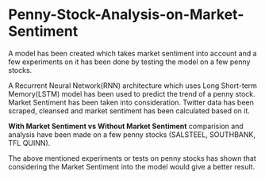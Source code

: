 # Penny-Stock-Analysis-on-Market-Sentiment
A model has been created which takes market sentiment into account and a few experiments on it has been done by testing the model on a few penny stocks.


A Recurrent Neural Network(RNN) architecture which uses Long Short-term Memory(LSTM) model has been used to predict the trend of a penny stock. Market Sentiment has been taken into consideration. Twitter data has been scraped, cleansed and market sentiment has been calculated based on it.

<b>With Market Sentiment vs Without Market Sentiment</b> comparision and analysis have been made on a few penny stocks (SALSTEEL, SOUTHBANK, TFL QUINN).

The above mentioned experiments or tests on penny stocks has shown that considering the Market Sentiment into the model would give a better result.
